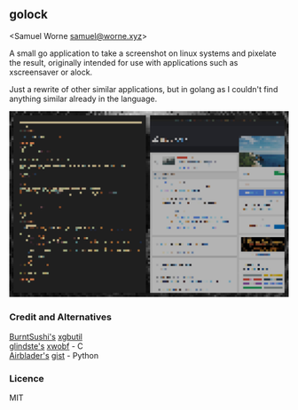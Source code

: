 ## golock
<Samuel Worne samuel@worne.xyz>

A small go application to take a screenshot on linux systems and pixelate the result, originally intended for use with applications such as xscreensaver or alock.

Just a rewrite of other similar applications, but in golang as I couldn't find anything similar already in the language.

![](screenshots/16px.jpg "16px")

### Credit and Alternatives
[BurntSushi's](https://github.com/BurntSushi) [xgbutil](https://github.com/BurntSushi/xgbutil)<br/>
[glindste's](https://github.com/glindste) [xwobf](https://github.com/glindste/xwobf) - C </br>
[Airblader's](https://github.com/Airblader) [gist](https://gist.github.com/Airblader/3a96a407e16dae155744) - Python </br>

### Licence
MIT
